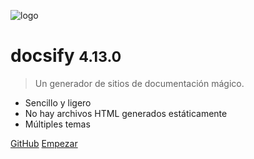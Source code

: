 ![logo](_media/icon.svg)

# docsify <small>4.13.0</small>

> Un generador de sitios de documentación mágico.

- Sencillo y ligero
- No hay archivos HTML generados estáticamente
- Múltiples temas

[GitHub](https://github.com/docsifyjs/docsify/)
[Empezar](#docsify)

